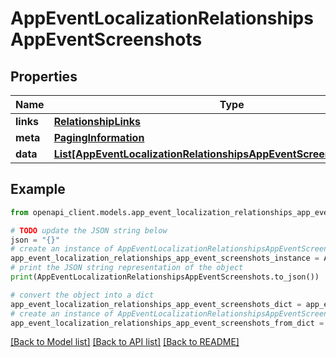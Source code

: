 # AppEventLocalizationRelationshipsAppEventScreenshots


## Properties

Name | Type | Description | Notes
------------ | ------------- | ------------- | -------------
**links** | [**RelationshipLinks**](RelationshipLinks.md) |  | [optional] 
**meta** | [**PagingInformation**](PagingInformation.md) |  | [optional] 
**data** | [**List[AppEventLocalizationRelationshipsAppEventScreenshotsDataInner]**](AppEventLocalizationRelationshipsAppEventScreenshotsDataInner.md) |  | [optional] 

## Example

```python
from openapi_client.models.app_event_localization_relationships_app_event_screenshots import AppEventLocalizationRelationshipsAppEventScreenshots

# TODO update the JSON string below
json = "{}"
# create an instance of AppEventLocalizationRelationshipsAppEventScreenshots from a JSON string
app_event_localization_relationships_app_event_screenshots_instance = AppEventLocalizationRelationshipsAppEventScreenshots.from_json(json)
# print the JSON string representation of the object
print(AppEventLocalizationRelationshipsAppEventScreenshots.to_json())

# convert the object into a dict
app_event_localization_relationships_app_event_screenshots_dict = app_event_localization_relationships_app_event_screenshots_instance.to_dict()
# create an instance of AppEventLocalizationRelationshipsAppEventScreenshots from a dict
app_event_localization_relationships_app_event_screenshots_from_dict = AppEventLocalizationRelationshipsAppEventScreenshots.from_dict(app_event_localization_relationships_app_event_screenshots_dict)
```
[[Back to Model list]](../README.md#documentation-for-models) [[Back to API list]](../README.md#documentation-for-api-endpoints) [[Back to README]](../README.md)


